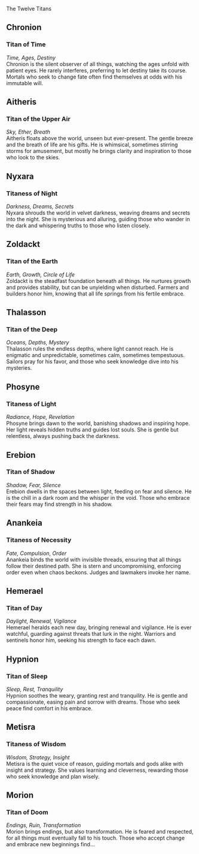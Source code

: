The Twelve Titans

## Chronion  
### Titan of Time  
*Time, Ages, Destiny*  
Chronion is the silent observer of all things, watching the ages unfold with patient eyes. He rarely interferes, preferring to let destiny take its course. Mortals who seek to change fate often find themselves at odds with his immutable will.

## Aitheris  
### Titan of the Upper Air  
*Sky, Ether, Breath*  
Aitheris floats above the world, unseen but ever-present. The gentle breeze and the breath of life are his gifts. He is whimsical, sometimes stirring storms for amusement, but mostly he brings clarity and inspiration to those who look to the skies.

## Nyxara  
### Titaness of Night  
*Darkness, Dreams, Secrets*  
Nyxara shrouds the world in velvet darkness, weaving dreams and secrets into the night. She is mysterious and alluring, guiding those who wander in the dark and whispering truths to those who listen closely.

## Zoldackt  
### Titan of the Earth  
*Earth, Growth, Circle of Life*  
Zoldackt is the steadfast foundation beneath all things. He nurtures growth and provides stability, but can be unyielding when disturbed. Farmers and builders honor him, knowing that all life springs from his fertile embrace.

## Thalasson  
### Titan of the Deep  
*Oceans, Depths, Mystery*  
Thalasson rules the endless depths, where light cannot reach. He is enigmatic and unpredictable, sometimes calm, sometimes tempestuous. Sailors pray for his favor, and those who seek knowledge dive into his mysteries.

## Phosyne  
### Titaness of Light  
*Radiance, Hope, Revelation*  
Phosyne brings dawn to the world, banishing shadows and inspiring hope. Her light reveals hidden truths and guides lost souls. She is gentle but relentless, always pushing back the darkness.

## Erebion  
### Titan of Shadow  
*Shadow, Fear, Silence*  
Erebion dwells in the spaces between light, feeding on fear and silence. He is the chill in a dark room and the whisper in the void. Those who embrace their fears may find strength in his shadow.

## Anankeia  
### Titaness of Necessity  
*Fate, Compulsion, Order*  
Anankeia binds the world with invisible threads, ensuring that all things follow their destined path. She is stern and uncompromising, enforcing order even when chaos beckons. Judges and lawmakers invoke her name.

## Hemerael  
### Titan of Day  
*Daylight, Renewal, Vigilance*  
Hemerael heralds each new day, bringing renewal and vigilance. He is ever watchful, guarding against threats that lurk in the night. Warriors and sentinels honor him, seeking his strength to face each dawn.

## Hypnion  
### Titan of Sleep  
*Sleep, Rest, Tranquility*  
Hypnion soothes the weary, granting rest and tranquility. He is gentle and compassionate, easing pain and sorrow with dreams. Those who seek peace find comfort in his embrace.

## Metisra  
### Titaness of Wisdom  
*Wisdom, Strategy, Insight*  
Metisra is the quiet voice of reason, guiding mortals and gods alike with insight and strategy. She values learning and cleverness, rewarding those who seek knowledge and plan wisely.

## Morion  
### Titan of Doom  
*Endings, Ruin, Transformation*  
Morion brings endings, but also transformation. He is feared and respected, for all things must eventually fall to his touch. Those who accept change and embrace new beginnings find...